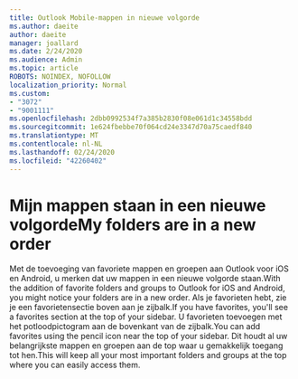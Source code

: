 ```yaml
---
title: Outlook Mobile-mappen in nieuwe volgorde
ms.author: daeite
author: daeite
manager: joallard
ms.date: 2/24/2020
ms.audience: Admin
ms.topic: article
ROBOTS: NOINDEX, NOFOLLOW
localization_priority: Normal
ms.custom:
- "3072"
- "9001111"
ms.openlocfilehash: 2dbb0992534f7a385b2830f08e061d1c34558bdd
ms.sourcegitcommit: 1e624fbebbe70f064cd24e3347d70a75caedf840
ms.translationtype: MT
ms.contentlocale: nl-NL
ms.lasthandoff: 02/24/2020
ms.locfileid: "42260402"
---
```

# <a name="my-folders-are-in-a-new-order"></a><span data-ttu-id="efbcc-102">Mijn mappen staan in een nieuwe volgorde</span><span class="sxs-lookup"><span data-stu-id="efbcc-102">My folders are in a new order</span></span>

<span data-ttu-id="efbcc-103">Met de toevoeging van favoriete mappen en groepen aan Outlook voor iOS en Android, u merken dat uw mappen in een nieuwe volgorde staan.</span><span class="sxs-lookup"><span data-stu-id="efbcc-103">With the addition of favorite folders and groups to Outlook for iOS and Android, you might notice your folders are in a new order.</span></span> <span data-ttu-id="efbcc-104">Als je favorieten hebt, zie je een favorietensectie boven aan je zijbalk.</span><span class="sxs-lookup"><span data-stu-id="efbcc-104">If you have favorites, you'll see a favorites section at the top of your sidebar.</span></span> <span data-ttu-id="efbcc-105">U favorieten toevoegen met het potloodpictogram aan de bovenkant van de zijbalk.</span><span class="sxs-lookup"><span data-stu-id="efbcc-105">You can add favorites using the pencil icon near the top of your sidebar.</span></span> <span data-ttu-id="efbcc-106">Dit houdt al uw belangrijkste mappen en groepen aan de top waar u gemakkelijk toegang tot hen.</span><span class="sxs-lookup"><span data-stu-id="efbcc-106">This will keep all your most important folders and groups at the top where you can easily access them.</span></span>